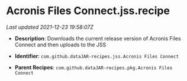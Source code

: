 # Acronis Files Connect.jss.recipe

_Last updated 2021-12-23 19:58:07Z_

- **Description**: Downloads the current release version of Acronis Files Connect and then uploads to the JSS

- **Identifier**: `com.github.dataJAR-recipes.jss.Acronis Files Connect`

- **Parent Recipes**: `com.github.dataJAR-recipes.pkg.Acronis Files Connect`
